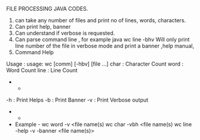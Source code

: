 FILE PROCESSING JAVA CODES.

1. can take any number of files and print no of lines, words, characters.
2. Can print help, banner
3. Can understand if verbose is requested.
4. Can parse command line , for example
        java wc line -bhv <fileName> Will only print line number of the file in verbose mode and print a banner ,help manual,
5. Command Help
  
Usage : usage: wc  [comm] [-hbv] [file ...]
char : Character Count
word : Word Count
line : Line Count
- -
-h : Print Helps
-b : Print Banner
-v : Print Verbose output
- -
- Example -
 wc  word -v  <file name(s)
 wc  char -vbh  <file name(s)
 wc  line -help -v -banner <file name(s)>
